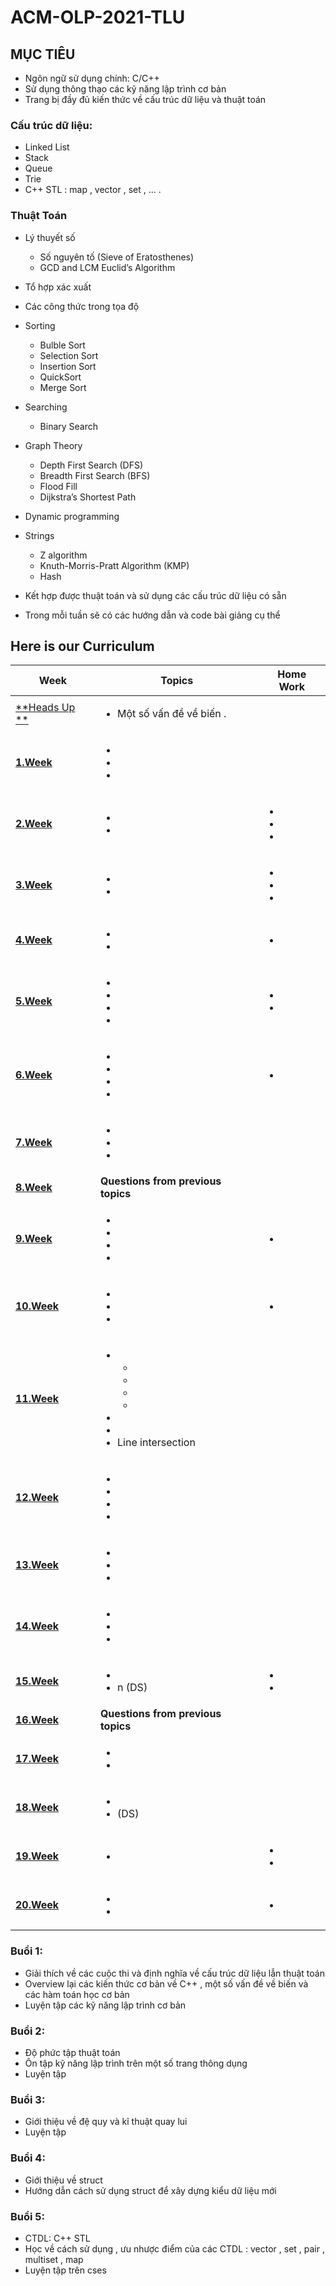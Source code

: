 # ACM-OLP-2021-TLU

## MỤC TIÊU

- Ngôn ngữ sử dụng chính: C/C++
- Sử dụng thông thạo các kỹ năng lập trình cơ bản
- Trang bị đầy đủ kiến thức về cấu trúc dữ liệu và thuật toán
### Cấu trúc dữ liệu:
   - Linked List
   - Stack
   - Queue
   - Trie
   - C++ STL : map , vector , set , ... .
### Thuật Toán

  - Lý thuyết số
    - Số nguyên tố (Sieve of Eratosthenes)
    - GCD and LCM Euclid’s Algorithm
    
  - Tổ hợp xác xuất

  - Các công thức trong tọa độ 

  - Sorting
    - Bulble Sort
    - Selection Sort
    - Insertion Sort
    - QuickSort
    - Merge Sort

  - Searching
    - Binary Search
   
   - Graph Theory
     - Depth First Search (DFS)
     - Breadth First Search (BFS) 
     - Flood Fill
     - Dijkstra’s Shortest Path
    
  - Dynamic programming
    

  - Strings
    - Z algorithm
    - Knuth-Morris-Pratt Algorithm (KMP)
    - Hash

- Kết hợp được thuật toán và sử dụng các cấu trúc dữ liệu có sẵn

- Trong mỗi tuần sẽ có các hướng dẫn và code bài giảng cụ thể
## Here is our Curriculum
|Week|Topics|Home Work|
| --- | --- | --- |
|[**Heads Up **](https://github.com/Drake1st/ACM-OLP-2021-TLU)|<ul><li>Một số vấn đề về biến .</li></ul>||
|[**1.Week**](https://github.com/Drake1st/ACM-OLP-2021-TLU)|<ul><li> </li><li></li><li> </li></ul>||
|[**2.Week**](https://github.com/Drake1st/ACM-OLP-2021-TLU)|<ul><li> </li><li> </li></ul>|<ul><li> </li><li> </li><li></li></ul>|
|[**3.Week**](https://github.com/Drake1st/ACM-OLP-2021-TLU)|<ul><li></li><li></li></ul>|<ul><li></li><li></li><li></li></ul>|
|[**4.Week**](https://github.com/Drake1st/ACM-OLP-2021-TLU)|<ul><li> </li><li> </li></ul>|<ul><li> </li></ul>|
|[**5.Week**](https://github.com/Drake1st/ACM-OLP-2021-TLU)|<ul><li></li><li> </li><li>  </li><li>  </li></ul>|<ul><li> </li><li></li></ul>|
|[**6.Week**](https://github.com/Drake1st/ACM-OLP-2021-TLU)|<ul><li></li><li></li><li></li><li></li></ul>|<ul><li></li></ul>|
|[**7.Week**](https://github.com/Drake1st/ACM-OLP-2021-TLU)|<ul><li></li><li></li><li></li></ul>||
|[**8.Week**](https://github.com/Drake1st/ACM-OLP-2021-TLU)|**Questions from previous topics**||
|[**9.Week**](https://github.com/Drake1st/ACM-OLP-2021-TLU)|<ul><li></li><li></li><li></li><li></li></ul>|<ul><li></li></ul>|
|[**10.Week**](https://github.com/Drake1st/ACM-OLP-2021-TLU)|<ul><li></li><li></li><li></li></ul>|<ul><li></li></ul>|
|[**11.Week**](https://github.com/Drake1st/ACM-OLP-2021-TLU)|<ul><li><ul><li></li><li></li><li></li><li></li></ul></li><li></li><li></li><li>Line intersection</li></ul>||
|[**12.Week**](https://github.com/Drake1st/ACM-OLP-2021-TLU)|<ul><li></li><li></li><li></li><li></li></ul>||
|[**13.Week**](https://github.com/Drake1st/ACM-OLP-2021-TLU)|<ul><li> </li><li></li><li></li></ul>||
|[**14.Week**](https://github.com/Drake1st/ACM-OLP-2021-TLU)|<ul><li></li><li></li><li></li></ul>||
|[**15.Week**](https://github.com/Drake1st/ACM-OLP-2021-TLU)|<ul><li></li><li>n (DS)</li></ul>|<ul><li></li><li></li></ul>|
|[**16.Week**](https://github.com/Drake1st/ACM-OLP-2021-TLU)|**Questions from previous topics**||
|[**17.Week**](https://github.com/Drake1st/ACM-OLP-2021-TLU)|<ul><li></li><li></li></ul>||
|[**18.Week**](https://github.com/Drake1st/ACM-OLP-2021-TLU)|<ul><li></li><li>(DS)</li></ul>||
|[**19.Week**](https://github.com/Drake1st/ACM-OLP-2021-TLU)|<ul><li></li></ul>|<ul><li></li><li></li></ul>|
|[**20.Week**](https://github.com/Drake1st/ACM-OLP-2021-TLU)|<ul><li></li><li></li></ul>|<ul><li></li></ul>|


### Buổi 1:
- Giải thích về các cuộc thi và định nghĩa về cấu trúc dữ liệu lẫn thuật toán
- Overview lại các kiến thức cơ bản về C++ , một số vấn đề về biến và các hàm toán học cơ bản
- Luyện tập các kỹ năng lập trình cơ bản

### Buổi 2:
- Độ phức tập thuật toán
- Ôn tập kỹ năng lập trình trên một số trang thông dụng
- Luyện tập

### Buổi 3:
- Giới thiệu về đệ quy và kĩ thuật quay lui
- Luyện tập

### Buổi 4:
- Giới thiệu về struct
- Hướng dẫn cách sử dụng struct để xây dựng kiểu dữ liệu mới

### Buổi 5:
- CTDL: C++ STL 
- Học về cách sử dụng , ưu nhược điểm của các CTDL : vector , set , pair , multiset , map 
- Luyện tập trên cses

